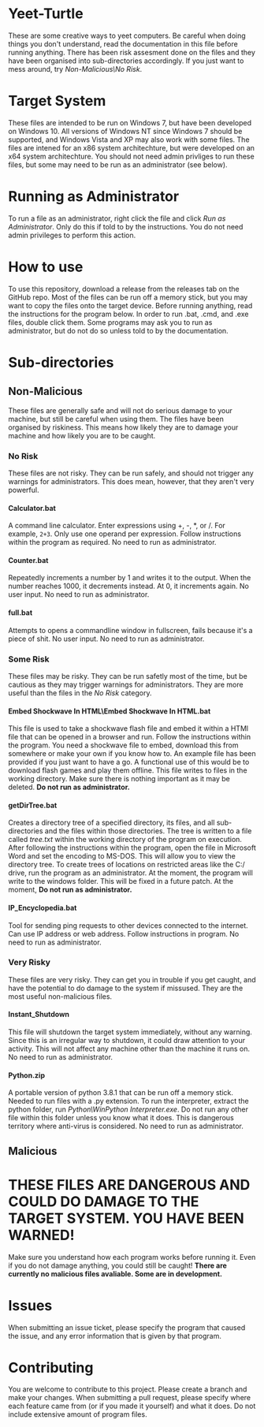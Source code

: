 # Yeet-Turtle
These are some creative ways to yeet computers. Be careful when doing things you don't understand, read the documentation in this file before running anything. There has been risk assesment done on the files and they have been organised into sub-directories accordingly. If you just want to mess around, try *Non-Malicious\No Risk*. 
# Target System
These files are intended to be run on Windows 7, but have been developed on Windows 10. All versions of Windows NT since Windows 7 should be supported, and Windows Vista and XP may also work with some files. The files are intened for an x86 system architechture, but were developed on an x64 system architechture. You should not need admin privliges to run these files, but some may need to be run as an administrator (see below). 
# Running as Administrator
To run a file as an administrator, right click the file and click *Run as Administrator*. Only do this if told to by the instructions. You do not need admin privileges to perform this action.
# How to use
To use this repository, download a release from the releases tab on the GitHub repo. Most of the files can be run off a memory stick, but you may want to copy the files onto the target device. Before running anything, read the instructions for the program below. In order to run .bat, .cmd, and .exe files, double click them. Some programs may ask you to run as administrator, but do not do so unless told to by the documentation.
# Sub-directories
## Non-Malicious
These files are generally safe and will not do serious damage to your machine, but still be careful when using them. The files have been organised by riskiness. This means how likely they are to damage your machine and how likely you are to be caught.
### No Risk
These files are not risky. They can be run safely, and should not trigger any warnings for administrators. This does mean, however, that they aren't very powerful.
#### Calculator.bat
A command line calculator. Enter expressions using +, -, *, or /. For example, `2+3`. Only use one operand per expression. Follow instructions within the program as required. No need to run as administrator.
#### Counter.bat
Repeatedly increments a number by 1 and writes it to the output. When the number reaches 1000, it decrements instead. At 0, it increments again. No user input. No need to run as administrator.
#### full.bat
Attempts to opens a commandline window in fullscreen, fails because it's a piece of shit. No user input. No need to run as administrator.
### Some Risk
These files may be risky. They can be run safetly most of the time, but be cautious as they may trigger warnings for administrators. They are more useful than the files in the *No Risk* category.
#### Embed Shockwave In HTML\Embed Shockwave In HTML.bat
This file is used to take a shockwave flash file and embed it within a HTMl file that can be opened in a browser and run. Follow the instructions within the program. You need a shockwave file to embed, download this from somewhere or make your own if you know how to. An example file has been provided if you just want to have a go. A functional use of this would be to download flash games and play them offline. This file writes to files in the working directory. Make sure there is nothing important as it may be deleted. **Do not run as administrator.**
#### getDirTree.bat
Creates a directory tree of a specified directory, its files, and all sub-directories and the files within those directories. The tree is written to a file called *tree.txt* within the working directory of the program on execution. After following the instructions within the program, open the file in Microsoft Word and set the encoding to MS-DOS. This will allow you to view the directory tree. To create trees of locations on restricted areas like the C:/ drive, run the program as an administrator. At the moment, the program will write to the windows folder. This will be fixed in a future patch. At the moment, **Do not run as administrator.**
#### IP_Encyclopedia.bat
Tool for sending ping requests to other devices connected to the internet. Can use IP address or web address. Follow instructions in program. No need to run as administrator.
### Very Risky
These files are very risky. They can get you in trouble if you get caught, and have the potential to do damage to the system if missused. They are the most useful non-malicious files.
#### Instant_Shutdown
This file will shutdown the target system immediately, without any warning. Since this is an irregular way to shutdown,
it could draw attention to your activity. This will not affect any machine other than the machine it runs on. No need to run as administrator.
#### Python.zip
A portable version of python 3.8.1 that can be run off a memory stick. Needed to run files with a .py extension. To run the interpreter, extract the python folder, run *Python\WinPython Interpreter.exe*. Do not run any other file within this folder unless you know what it does. This is dangerous territory where anti-virus is considered. No need to run as administrator.
#### 
## Malicious
# THESE FILES ARE DANGEROUS AND COULD DO DAMAGE TO THE TARGET SYSTEM. YOU HAVE BEEN WARNED!
Make sure you understand how each program works before running it. Even if you do not damage anything, you could still be caught!
**There are currently no malicious files avaliable. Some are in development.**
# Issues
When submitting an issue ticket, please specify the program that caused the issue, and any error information that is given by that program.
# Contributing
You are welcome to contribute to this project. Please create a branch and make your changes. When submitting a pull request, please specify where each feature came from (or if you made it yourself) and what it does. Do not include extensive amount of program files.
